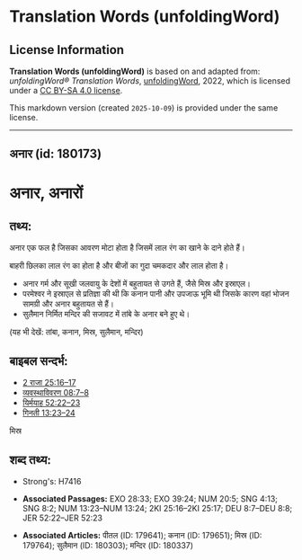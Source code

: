 # Translation Words (unfoldingWord)

## License Information

**Translation Words (unfoldingWord)** is based on and adapted from: _unfoldingWord® Translation Words_, [unfoldingWord](https://unfoldingword.org/utw), 2022, which is licensed under a [CC BY-SA 4.0 license](https://creativecommons.org/licenses/by-sa/4.0/legalcode.en).

This markdown version (created `2025-10-09`) is provided under the same license.



--------------------------------

## अनार (id: 180173)

अनार, अनारों
============

तथ्य:
-----

अनार एक फल है जिसका आवरण मोटा होता है जिसमें लाल रंग का खाने के दाने होते हैं।

बाहरी छिलका लाल रंग का होता है और बीजों का गुदा चमकदार और लाल होता है।

* अनार गर्म और सूखी जलवायु के देशों में बहुतायत से उगते हैं, जैसे मिस्र और इस्राएल।
* परमेश्वर ने इस्राएल से प्रतिज्ञा की थी कि कनान पानी और उपजाऊ भूमि थी जिसके कारण वहां भोजन सामग्री और अनार बहुतायत से हैं।
* सुलैमान निर्मित मन्दिर की सजावट में तांबे के अनार बने हुए थे।

(यह भी देखें: तांबा, कनान, मिस्र, सुलैमान, मन्दिर)

बाइबल सन्दर्भ:
--------------

* [2 राजा 25:16–17](https://ref.ly/2Kgs0:0)
* [व्यवस्थाविवरण 08:7–8](https://ref.ly/Deut8:7-Deut8:8)
* [यिर्मयाह 52:22–23](https://ref.ly/Jer52:22-Jer52:23)
* [गिनती 13:23–24](https://ref.ly/Num13:23-Num13:24)

मिस्र

शब्द तथ्य:
----------

* Strong's: H7416

* **Associated Passages:** EXO 28:33; EXO 39:24; NUM 20:5; SNG 4:13; SNG 8:2; NUM 13:23–NUM 13:24; 2KI 25:16–2KI 25:17; DEU 8:7–DEU 8:8; JER 52:22–JER 52:23
* **Associated Articles:** पीतल (ID: 179641); कनान (ID: 179651); मिस्र (ID: 179764); सुलैमान (ID: 180303); मन्दिर (ID: 180337)

